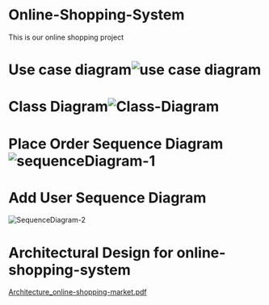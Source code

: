 # Online-Shopping-System
This is our online shopping project

# Use case diagram![use case diagram](https://github.com/user-attachments/assets/a0510d3a-3134-4a67-bfc3-a6d10f3d2b42)


# Class Diagram![Class-Diagram](https://github.com/user-attachments/assets/0f63d16d-9b47-4ebe-84a6-9e81391070d7)

# Place Order Sequence Diagram ![sequenceDiagram-1](https://github.com/user-attachments/assets/da1a2053-f3e9-4206-944d-74fa6ca8ca6d)

# Add User Sequence Diagram
![SequenceDiagram-2](https://github.com/user-attachments/assets/3d951ab4-b837-4d15-87bb-f1e89b6a3ead)

# Architectural Design for online-shopping-system
[Architecture_online-shopping-market.pdf](https://github.com/user-attachments/files/16435392/Architecture_online-shopping-market.pdf)
